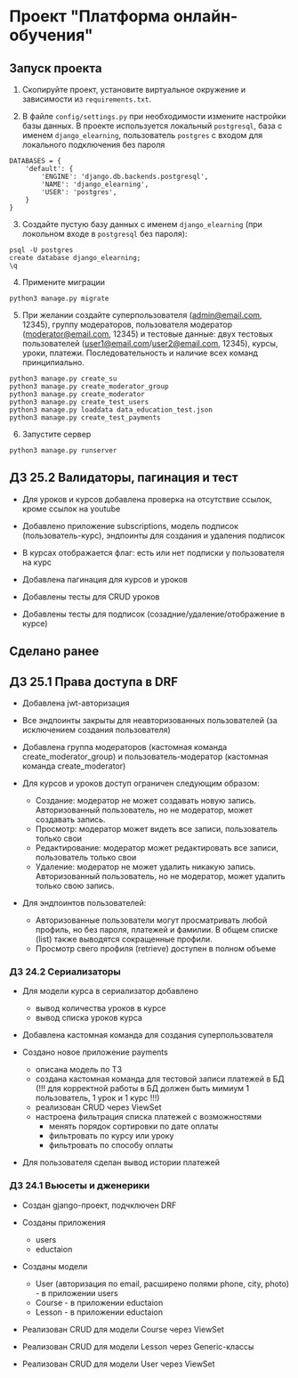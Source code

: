 # Проект "Платформа онлайн-обучения"

## Запуск проекта

1. Скопируйте проект, установите виртуальное окружение и зависимости из `requirements.txt`.

2. В файле `config/settings.py` при необходимости измените настройки базы данных. 
В проекте используется локальный `postgresql`, база с именем `django_elearning`, 
пользователь `postgres` с входом для локального подключения без пароля
```
DATABASES = {
    'default': {
        'ENGINE': 'django.db.backends.postgresql',
        'NAME': 'django_elearning',
        'USER': 'postgres',
    }
}
```

3. Создайте пустую базу данных с именем `django_elearning` (при локольном входе в `postgresql` без пароля):
```
psql -U postgres
create database django_elearning;
\q
```

4. Примените миграции
```
python3 manage.py migrate
```

5. При желании создайте суперпользователя (admin@email.com, 12345),
группу модераторов, пользователя модератор (moderator@email.com, 12345) и тестовые данные:
двух тестовых пользователей (user1@email.com/user2@email.com, 12345), курсы, уроки, платежи.
Последовательность и наличие всех команд принципиально.
```
python3 manage.py create_su
python3 manage.py create_moderator_group
python3 manage.py create_moderator
python3 manage.py create_test_users
python3 manage.py loaddata data_education_test.json
python3 manage.py create_test_payments
```

6. Запустите сервер
```
python3 manage.py runserver
```


## ДЗ 25.2 Валидаторы, пагинация и тест

- Для уроков и курсов добавлена проверка на отсутствие ссылок, кроме ссылок на youtube

- Добавлено приложение subscriptions, модель подписок (пользователь-курс), эндпоинты для создания и удаления подписок

- В курсах отображается флаг: есть или нет подписки у пользователя на курс

- Добавлена пагинация для курсов и уроков

- Добавлены тесты для CRUD уроков

- Добавлены тесты для подписок (созадние/удаление/отображение в курсе)


## Сделано ранее

## ДЗ 25.1 Права доступа в DRF

- Добавлена jwt-авторизация

- Все эндпоинты закрыты для неавторизованных пользователей (за исключением создания пользователя)

- Добавлена группа модераторов (кастомная команда create_moderator_group) 
и пользователь-модератор (кастомная команда create_moderator)

- Для курсов и уроков доступ ограничен следующим образом:
  - Создание: модератор не может создавать новую запись. Авторизованный пользователь, но не модератор, может создавать запись.
  - Просмотр: модератор может видеть все записи, пользователь только свои
  - Редактирование: модератор может редактировать все записи, пользователь только свои
  - Удаление: модератор не может удалить никакую запись. Авторизованный пользователь, 
  но не модератор, может удалить только свою запись.

- Для эндпоинтов пользователей:
  - Авторизованные пользователи могут просматривать любой профиль, но без пароля, платежей и фамилии. В общем списке (list)
  также выводятся сокращенные профили.
  - Просмотр свего профиля (retrieve) доступен в полном объеме 


### ДЗ 24.2 Сериализаторы

- Для модели курса в сериализатор добавлено 
  - вывод количества уроков в курсе
  - вывод списка уроков курса

- Добавлена кастомная команда для создания суперпользователя

- Создано новое приложение payments
  - описана модель по ТЗ
  - создана кастомная команда для тестовой записи платежей в БД (!!! для корректной работы
  в БД должен быть мимиум 1 пользователь, 1 урок и 1 курс !!!)
  - реализован CRUD через ViewSet
  - настроена фильтрация списка платежей с возможностями
    - менять порядок сортировки по дате оплаты
    - фильтровать по курсу или уроку
    - фильтровать по способу оплаты

- Для пользователя сделан вывод истории платежей


### ДЗ 24.1 Вьюсеты и дженерики

- Создан gjango-проект, подчключен DRF

- Созданы приложения
  - users
  - eductaion

- Созданы модели
  - User (авторизация по email, расширено полями phone, city, photo) - в приложении users
  - Course - в приложении eductaion
  - Lesson - в приложении eductaion

- Реализован CRUD для модели Course через ViewSet

- Реализован CRUD для модели Lesson через Generic-классы

- Реализован CRUD для модели User через ViewSet 

